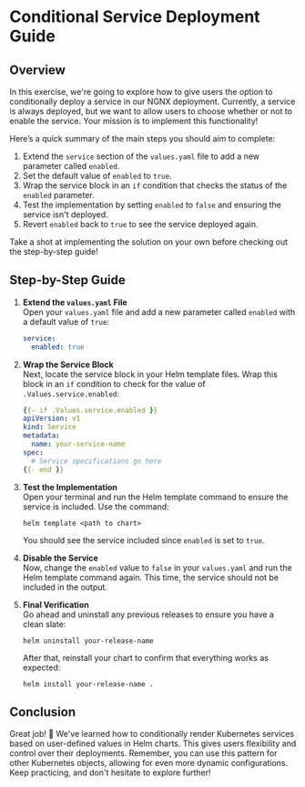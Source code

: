 # Conditional Service Deployment Guide

## Overview

In this exercise, we're going to explore how to give users the option to conditionally deploy a service in our NGNX deployment. Currently, a service is always deployed, but we want to allow users to choose whether or not to enable the service. Your mission is to implement this functionality!

Here’s a quick summary of the main steps you should aim to complete:

1. Extend the `service` section of the `values.yaml` file to add a new parameter called `enabled`.
2. Set the default value of `enabled` to `true`.
3. Wrap the service block in an `if` condition that checks the status of the `enabled` parameter.
4. Test the implementation by setting `enabled` to `false` and ensuring the service isn't deployed.
5. Revert `enabled` back to `true` to see the service deployed again.

Take a shot at implementing the solution on your own before checking out the step-by-step guide!

## Step-by-Step Guide

1. **Extend the `values.yaml` File**  
   Open your `values.yaml` file and add a new parameter called `enabled` with a default value of `true`:

   ```yaml
   service:
     enabled: true
   ```

2. **Wrap the Service Block**  
   Next, locate the service block in your Helm template files. Wrap this block in an `if` condition to check for the value of `.Values.service.enabled`:

   ```yaml
   {{- if .Values.service.enabled }}
   apiVersion: v1
   kind: Service
   metadata:
     name: your-service-name
   spec:
     # Service specifications go here
   {{- end }}
   ```

3. **Test the Implementation**  
   Open your terminal and run the Helm template command to ensure the service is included. Use the command:

   ```
   helm template <path to chart>
   ```

   You should see the service included since `enabled` is set to `true`.

4. **Disable the Service**  
   Now, change the `enabled` value to `false` in your `values.yaml` and run the Helm template command again. This time, the service should not be included in the output.

5. **Final Verification**  
   Go ahead and uninstall any previous releases to ensure you have a clean slate:
   ```
   helm uninstall your-release-name
   ```
   After that, reinstall your chart to confirm that everything works as expected:
   ```
   helm install your-release-name .
   ```

## Conclusion

Great job! 💪 We've learned how to conditionally render Kubernetes services based on user-defined values in Helm charts. This gives users flexibility and control over their deployments. Remember, you can use this pattern for other Kubernetes objects, allowing for even more dynamic configurations. Keep practicing, and don't hesitate to explore further!
